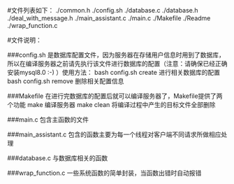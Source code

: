 #文件列表如下：
./common.h
./config.sh
./database.c
./database.h
./deal_with_message.h
./main_assistant.c
./main.c
./Makefile
./Readme
./wrap_function.c

#文件说明：

###config.sh
是数据库配置文件，因为服务器在存储用户信息时用到了数据库，所以在编译服务器之前请先执行该文件进行数据库的配置（注意：请确保已经正确安装mysql8.0 :-) ）使用方法：
	  bash config.sh create		进行相关数据库的配置
	  bash config.sh remove		删除相关配置信息

###Makefile
在进行完数据库的配置后就可以编译服务器了，Makefile提供了两个功能
  	  make				编译服务器
  	  make clean			将编译过程中产生的目标文件全部删除

###main.c
包含主函数的文件

###main_assistant.c
包含的函数主要为每一个线程对客户端不同请求所做相应处理

###database.c
与数据库相关的函数

###wrap_function.c
一些系统函数的简单封装，当函数出错时自动报错
